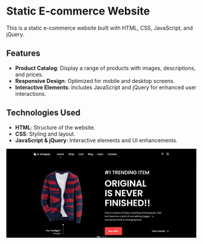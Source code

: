 # Static E-commerce Website

This is a static e-commerce website built with HTML, CSS, JavaScript, and jQuery. 

## Features

- **Product Catalog**: Display a range of products with images, descriptions, and prices.
- **Responsive Design**: Optimized for mobile and desktop screens.
- **Interactive Elements**: Includes JavaScript and jQuery for enhanced user interactions.


## Technologies Used

- **HTML**: Structure of the website.
- **CSS**: Styling and layout.
- **JavaScript & jQuery**: Interactive elements and UI enhancements.


![Homepage Screenshot](img/homepage.png)

